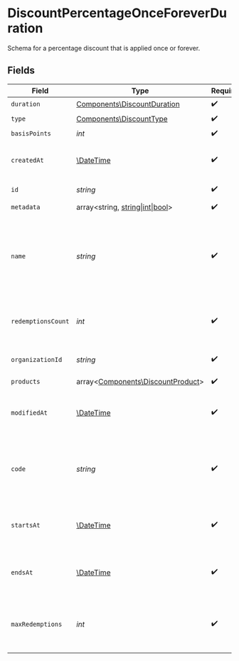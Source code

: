 # DiscountPercentageOnceForeverDuration

Schema for a percentage discount that is applied once or forever.


## Fields

| Field                                                                                                      | Type                                                                                                       | Required                                                                                                   | Description                                                                                                |
| ---------------------------------------------------------------------------------------------------------- | ---------------------------------------------------------------------------------------------------------- | ---------------------------------------------------------------------------------------------------------- | ---------------------------------------------------------------------------------------------------------- |
| `duration`                                                                                                 | [Components\DiscountDuration](../../Models/Components/DiscountDuration.md)                                 | :heavy_check_mark:                                                                                         | N/A                                                                                                        |
| `type`                                                                                                     | [Components\DiscountType](../../Models/Components/DiscountType.md)                                         | :heavy_check_mark:                                                                                         | N/A                                                                                                        |
| `basisPoints`                                                                                              | *int*                                                                                                      | :heavy_check_mark:                                                                                         | N/A                                                                                                        |
| `createdAt`                                                                                                | [\DateTime](https://www.php.net/manual/en/class.datetime.php)                                              | :heavy_check_mark:                                                                                         | Creation timestamp of the object.                                                                          |
| `id`                                                                                                       | *string*                                                                                                   | :heavy_check_mark:                                                                                         | The ID of the object.                                                                                      |
| `metadata`                                                                                                 | array<string, [string\|int\|bool](../../Models/Components/DiscountPercentageOnceForeverDurationMetadata.md)> | :heavy_check_mark:                                                                                         | N/A                                                                                                        |
| `name`                                                                                                     | *string*                                                                                                   | :heavy_check_mark:                                                                                         | Name of the discount. Will be displayed to the customer when the discount is applied.                      |
| `redemptionsCount`                                                                                         | *int*                                                                                                      | :heavy_check_mark:                                                                                         | Number of times the discount has been redeemed.                                                            |
| `organizationId`                                                                                           | *string*                                                                                                   | :heavy_check_mark:                                                                                         | The organization ID.                                                                                       |
| `products`                                                                                                 | array<[Components\DiscountProduct](../../Models/Components/DiscountProduct.md)>                            | :heavy_check_mark:                                                                                         | N/A                                                                                                        |
| `modifiedAt`                                                                                               | [\DateTime](https://www.php.net/manual/en/class.datetime.php)                                              | :heavy_check_mark:                                                                                         | Last modification timestamp of the object.                                                                 |
| `code`                                                                                                     | *string*                                                                                                   | :heavy_check_mark:                                                                                         | Code customers can use to apply the discount during checkout.                                              |
| `startsAt`                                                                                                 | [\DateTime](https://www.php.net/manual/en/class.datetime.php)                                              | :heavy_check_mark:                                                                                         | Timestamp after which the discount is redeemable.                                                          |
| `endsAt`                                                                                                   | [\DateTime](https://www.php.net/manual/en/class.datetime.php)                                              | :heavy_check_mark:                                                                                         | Timestamp after which the discount is no longer redeemable.                                                |
| `maxRedemptions`                                                                                           | *int*                                                                                                      | :heavy_check_mark:                                                                                         | Maximum number of times the discount can be redeemed.                                                      |